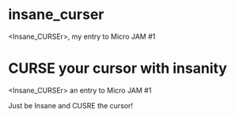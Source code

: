 # insane_curser
&lt;Insane_CURSEr>, my entry to Micro JAM #1

CURSE your cursor with insanity
=======
&lt;Insane_CURSEr> an entry to Micro JAM #1

Just be Insane and CUSRE the cursor!
